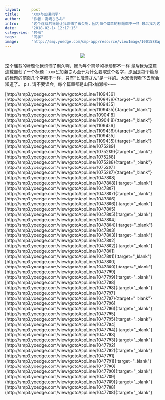 ```yaml
---
layout:     post
title:      "XXX与加濑同学"
author:     "作者：高嶋ひろみ"
intro:      "这个连载的标题让我烦恼了很久啊，因为每个篇章的标题都不一样 最后我为这篇连载自创了一个标题：xxxと加瀬さん至于为什么要取这个名字，原因是每个篇章的标题的前面几个字都不一样，只有“と加瀬さん”是一样的。大家慢慢看下去就会知道了。 p.s. 请不要误会，每个篇章都是山田x加瀬啦~~~"
date:       "2018-02-14 12:17:15"
categories: "其他"
tags:       "同学"
image:      "http://smp.yoedge.com/smp-app/resource/viewImage/1001588appline.png"
---
```

<div style="text-align: center">
<p><img src="http://smp.yoedge.com/smp-app/resource/viewImage/1001588appline.png"/></p>
</div>
<p class="post-meta">
<span>这个连载的标题让我烦恼了很久啊，因为每个篇章的标题都不一样 最后我为这篇连载自创了一个标题：xxxと加瀬さん至于为什么要取这个名字，原因是每个篇章的标题的前面几个字都不一样，只有“と加瀬さん”是一样的。大家慢慢看下去就会知道了。 p.s. 请不要误会，每个篇章都是山田x加瀬啦~~~</span>
</p>
[http://smp3.yoedge.com/view/gotoAppLine/1109436](http://smp3.yoedge.com/view/gotoAppLine/1109436){:target="_blank"}
[http://smp3.yoedge.com/view/gotoAppLine/1109435](http://smp3.yoedge.com/view/gotoAppLine/1109435){:target="_blank"}
[http://smp3.yoedge.com/view/gotoAppLine/1090418](http://smp3.yoedge.com/view/gotoAppLine/1090418){:target="_blank"}
[http://smp3.yoedge.com/view/gotoAppLine/1109436](http://smp3.yoedge.com/view/gotoAppLine/1109436){:target="_blank"}
[http://smp3.yoedge.com/view/gotoAppLine/1109435](http://smp3.yoedge.com/view/gotoAppLine/1109435){:target="_blank"}
[http://smp3.yoedge.com/view/gotoAppLine/1075289](http://smp3.yoedge.com/view/gotoAppLine/1075289){:target="_blank"}
[http://smp3.yoedge.com/view/gotoAppLine/1075288](http://smp3.yoedge.com/view/gotoAppLine/1075288){:target="_blank"}
[http://smp3.yoedge.com/view/gotoAppLine/1075287](http://smp3.yoedge.com/view/gotoAppLine/1075287){:target="_blank"}
[http://smp3.yoedge.com/view/gotoAppLine/1047808](http://smp3.yoedge.com/view/gotoAppLine/1047808){:target="_blank"}
[http://smp3.yoedge.com/view/gotoAppLine/1047807](http://smp3.yoedge.com/view/gotoAppLine/1047807){:target="_blank"}
[http://smp3.yoedge.com/view/gotoAppLine/1047806](http://smp3.yoedge.com/view/gotoAppLine/1047806){:target="_blank"}
[http://smp3.yoedge.com/view/gotoAppLine/1047805](http://smp3.yoedge.com/view/gotoAppLine/1047805){:target="_blank"}
[http://smp3.yoedge.com/view/gotoAppLine/1047804](http://smp3.yoedge.com/view/gotoAppLine/1047804){:target="_blank"}
[http://smp3.yoedge.com/view/gotoAppLine/1047803](http://smp3.yoedge.com/view/gotoAppLine/1047803){:target="_blank"}
[http://smp3.yoedge.com/view/gotoAppLine/1047802](http://smp3.yoedge.com/view/gotoAppLine/1047802){:target="_blank"}
[http://smp3.yoedge.com/view/gotoAppLine/1047801](http://smp3.yoedge.com/view/gotoAppLine/1047801){:target="_blank"}
[http://smp3.yoedge.com/view/gotoAppLine/1047800](http://smp3.yoedge.com/view/gotoAppLine/1047800){:target="_blank"}
[http://smp3.yoedge.com/view/gotoAppLine/1047799](http://smp3.yoedge.com/view/gotoAppLine/1047799){:target="_blank"}
[http://smp3.yoedge.com/view/gotoAppLine/1047798](http://smp3.yoedge.com/view/gotoAppLine/1047798){:target="_blank"}
[http://smp3.yoedge.com/view/gotoAppLine/1047797](http://smp3.yoedge.com/view/gotoAppLine/1047797){:target="_blank"}
[http://smp3.yoedge.com/view/gotoAppLine/1047796](http://smp3.yoedge.com/view/gotoAppLine/1047796){:target="_blank"}
[http://smp3.yoedge.com/view/gotoAppLine/1047795](http://smp3.yoedge.com/view/gotoAppLine/1047795){:target="_blank"}
[http://smp3.yoedge.com/view/gotoAppLine/1047794](http://smp3.yoedge.com/view/gotoAppLine/1047794){:target="_blank"}
[http://smp3.yoedge.com/view/gotoAppLine/1047793](http://smp3.yoedge.com/view/gotoAppLine/1047793){:target="_blank"}
[http://smp3.yoedge.com/view/gotoAppLine/1047792](http://smp3.yoedge.com/view/gotoAppLine/1047792){:target="_blank"}
[http://smp3.yoedge.com/view/gotoAppLine/1047791](http://smp3.yoedge.com/view/gotoAppLine/1047791){:target="_blank"}
[http://smp3.yoedge.com/view/gotoAppLine/1047790](http://smp3.yoedge.com/view/gotoAppLine/1047790){:target="_blank"}
[http://smp3.yoedge.com/view/gotoAppLine/1047789](http://smp3.yoedge.com/view/gotoAppLine/1047789){:target="_blank"}
[http://smp3.yoedge.com/view/gotoAppLine/1047788](http://smp3.yoedge.com/view/gotoAppLine/1047788){:target="_blank"}



